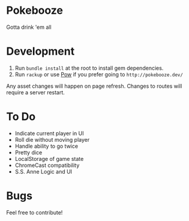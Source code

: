 Pokebooze
=========

Gotta drink 'em all


Development
===========

1. Run `bundle install` at the root to install gem dependencies.
2. Run `rackup` or use [Pow](http://pow.cx/) if you prefer going to `http://pokebooze.dev/`

Any asset changes will happen on page refresh. Changes to routes will require a server restart.


To Do
=====

- Indicate current player in UI
- Roll die without moving player
- Handle ability to go twice
- Pretty dice
- LocalStorage of game state
- ChromeCast compatibility
- S.S. Anne Logic and UI

Bugs
====

Feel free to contribute!